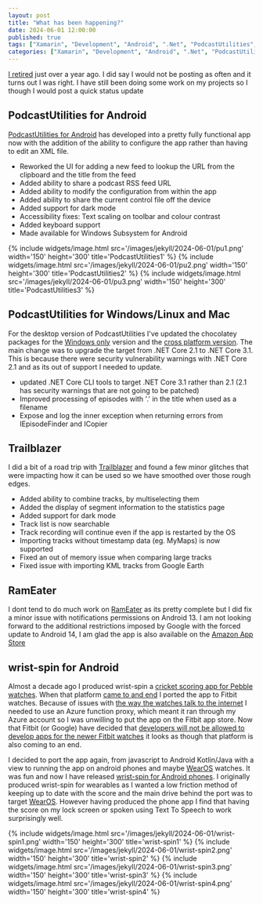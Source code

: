 ```yaml
---
layout: post
title: "What has been happening?"
date: 2024-06-01 12:00:00
published: true
tags: ["Xamarin", "Development", "Android", ".Net", "PodcastUtilities", "RamEater", "Trailblazer", "wrist-spin", "Mobile"]
categories: ["Xamarin", "Development", "Android", ".Net", "PodcastUtilities", "RamEater", "Trailblazer", "wrist-spin", "Mobile"]
---
```


[I retired][previous-post-1-url] just over a year ago. I did say I would not be posting as often and it turns out I was right. I have still been doing some work on my projects so I though I would post a quick status update

## PodcastUtilities for Android

[PodcastUtilities for Android][podcastutilities-amazon] has developed into a pretty fully functional app now with the addition of the ability to configure the app rather than having to edit an XML file.

- Reworked the UI for adding a new feed to lookup the URL from the clipboard and the title from the feed
- Added ability to share a podcast RSS feed URL
- Added ability to modify the configuration from within the app
- Added ability to share the current control file off the device
- Added support for dark mode
- Accessibility fixes: Text scaling on toolbar and colour contrast
- Added keyboard support
- Made available for Windows Subsystem for Android

{% include widgets/image.html src='/images/jekyll/2024-06-01/pu1.png' width='150' height='300' title='PodcastUtilities1' %}
{% include widgets/image.html src='/images/jekyll/2024-06-01/pu2.png' width='150' height='300' title='PodcastUtilities2' %}
{% include widgets/image.html src='/images/jekyll/2024-06-01/pu3.png' width='150' height='300' title='PodcastUtilities3' %}

## PodcastUtilities for Windows/Linux and Mac

For the desktop version of PodcastUtilities I've updated the chocolatey packages for the [Windows only][pu-chocolatey] version and the [cross platform version][pucore-chocolatey]. The main change was to upgrade the target from .NET Core 2.1 to .NET Core 3.1. This is because there were security vulnerability warnings with .NET Core 2.1 and as its out of support I needed to update.

- updated .NET Core CLI tools to target .NET Core 3.1 rather than 2.1 (2.1 has security warnings that are not going to be patched)
- Improved processing of episodes with '.' in the title when used as a filename
- Expose and log the inner exception when returning errors from IEpisodeFinder and ICopier

## Trailblazer

I did a bit of a road trip with [Trailblazer][trailblazer-play] and found a few minor glitches that were impacting how it can be used so we have smoothed over those rough edges.

- Added ability to combine tracks, by multiselecting them
- Added the display of segment information to the statistics page
- Added support for dark mode
- Track list is now searchable
- Track recording will continue even if the app is restarted by the OS
- Importing tracks without timestamp data (eg. MyMaps) is now supported
- Fixed an out of memory issue when comparing large tracks
- Fixed issue with importing KML tracks from Google Earth

## RamEater

I dont tend to do much work on [RamEater][rameater-play] as its pretty complete but I did fix a minor issue with notifications permissions on Android 13. I am not looking forward to the additional restrictions imposed by Google with the forced update to Android 14, I am glad the app is also available on the [Amazon App Store][rameater-amazon]

## wrist-spin for Android

Almost a decade ago I produced wrist-spin a [cricket scoring app for Pebble watches][wrist-spin-pebble]. When that platform [came to and end][previous-post-2-url] I ported the app to Fitbit watches. Because of issues with [the way the watches talk to the internet][previous-post-3-url] I needed to use an Azure function proxy, which meant it ran through my Azure account so I was unwilling to put the app on the Fitbit app store. Now that Fitbit (or Google) have decided that [developers will not be allowed to develop apps for the newer Fitbit watches][fitbit-remove-apps] it looks as though that platform is also coming to an end.

I decided to port the app again, from javascript to Android Kotlin/Java with a view to running the app on android phones and maybe [WearOS][wear-os-url] watches. It was fun and now I have released [wrist-spin for Android phones][wrist-spin-amazon]. I originally produced wrist-spin for wearables as I wanted a low friction method of keeping up to date with the score and the main drive behind the port was to target [WearOS][wear-os-url]. However having produced the phone app I find that having the score on my lock screen or spoken using Text To Speech to work surprisingly well.

{% include widgets/image.html src='/images/jekyll/2024-06-01/wrist-spin1.png' width='150' height='300' title='wrist-spin1' %}
{% include widgets/image.html src='/images/jekyll/2024-06-01/wrist-spin2.png' width='150' height='300' title='wrist-spin2' %}
{% include widgets/image.html src='/images/jekyll/2024-06-01/wrist-spin3.png' width='150' height='300' title='wrist-spin3' %}
{% include widgets/image.html src='/images/jekyll/2024-06-01/wrist-spin4.png' width='150' height='300' title='wrist-spin4' %}


[previous-post-1-url]:  /blog/2023/05/04/end-of-an-era
[previous-post-2-url]:  /blog/2018/07/27/rebble-alliance
[previous-post-3-url]:  /blog/2019/08/27/fitbit-versa
[podcastutilities-amazon]:      https://www.amazon.com/dp/B0BG7SZJTL/
[trailblazer-play]:     https://play.google.com/store/apps/details?id=com.andrewandderek.trailblazer
[rameater-play]:        https://play.google.com/store/apps/details?id=derekwilson.net.rameater
[rameater-amazon]:      https://www.amazon.com/Derek-Wilson-RamEater/dp/B0B1LBJYY1/
[pu-chocolatey]:                https://community.chocolatey.org/packages/podcastutilities
[pucore-chocolatey]:            https://community.chocolatey.org/packages/podcastutilities-core
[wrist-spin-pebble]:            https://apps.rebble.io/en_US/application/56904b60e74aedc6b600000b?query=crick&section=watchapps
[wrist-spin-amazon]:            https://www.amazon.com/dp/B0D2ZJFS3G/
[fitbit-remove-apps]:           https://community.fitbit.com/t5/Versa-4/Versa-4-can-t-install-any-apps/td-p/5293802
[wear-os-url]:                  https://wearos.google.com